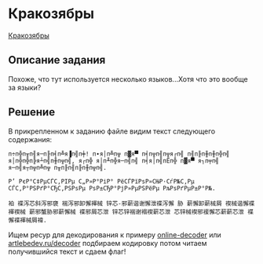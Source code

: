# Кракозябры

[Кракозябры](https://codeby.games/categories/cryptography/173c3580-34f9-45cb-aedc-5e5d06b83d80)

## Описание задания
Похоже, что тут используется несколько языков...Хотя что это вообще за языки?

## Решение

В прикрепленном к заданию файле видим текст следующего содержания:

```
п÷п╬п╥п╢я─п╟п╡п╩я▐п╣п╪! п∙я│п╩п╦ п▓я▀ п╡п╦п╢п╦я┌п╣ п╢п╟п╫п╫п╬п╣ я│п╬п╬п╠я┴п╣п╫п╦п╣, я┌п╬ я│п╨п╬я─п╣п╣ п╡я│п╣пЁп╬ п▓я▀ я┐п╤п╣ я─п╣я┬п╦п╩п╦ п╥п╟п╢п╟п╫п╦п╣.
```

```
Р’ РєР°С‡РµСЃС‚РІРµ С„Р»Р°РіР° РёСЃРїРѕР»СЊР·СѓР№С‚Рµ СЃС‚Р°РЅРґР°СЂС‚РЅРѕРµ РѕР±СЂР°РјР»РµРЅРёРµ РљРѕРґРµР±Р°Р№.
```

```
袙 褋泻芯斜泻邪褏 褍泻邪卸懈褌械 锌芯-邪薪谐谢懈泄褋泻懈 胁 薪懈卸薪械屑 褉械谐懈褋褌褉械 薪邪蟹胁邪薪懈械 褋邪屑芯泄 锌芯锌褍谢褟褉薪芯泄 芯锌械褉邪褑懈芯薪薪芯泄 褋懈褋褌械屑褘. 
```

Ищем ресур для декодирования к примеру [online-decoder](https://www.online-decoder.com/ru) или [artlebedev.ru/decoder](https://www.artlebedev.ru/decoder/) подбираем кодировку потом читаем получившийся текст и сдаем флаг!

